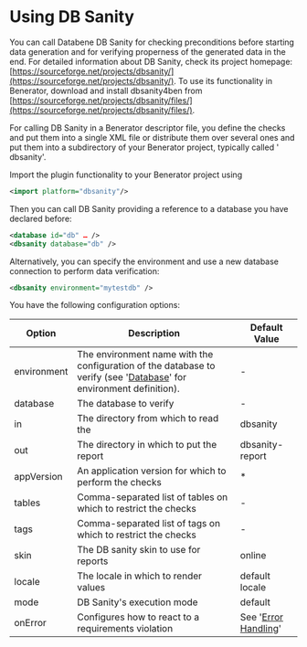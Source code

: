 # Using DB Sanity

You can call Databene DB Sanity for checking preconditions before starting data generation and for verifying properness of the generated data in the
end. For detailed information about DB Sanity, check its project homepage: [https://sourceforge.net/projects/dbsanity/](https://sourceforge.net/projects/dbsanity/). To use its
functionality in Benerator, download and install dbsanity4ben from [https://sourceforge.net/projects/dbsanity/files/](https://sourceforge.net/projects/dbsanity/files/).

For calling DB Sanity in a Benerator descriptor file, you define the checks and put them into a single XML file or distribute them over several ones
and put them into a subdirectory of your Benerator project, typically called '
dbsanity'.

Import the plugin functionality to your Benerator project using

```xml
<import platform="dbsanity"/>
```

Then you can call DB Sanity providing a reference to a database you have declared before:

``` xml
<database id="db" … />
<dbsanity database="db" />
```

Alternatively, you can specify the environment and use a new database connection to perform data verification:

```xml
<dbsanity environment="mytestdb" />
```

You have the following configuration options:

| Option | Description | Default Value |
| --- | --- | --- |
| environment | The environment name with the configuration of the database to verify (see '[Database](using_relational_databases.md#using-database-repositories)' for environment definition). | - |
| database | The database to verify | - |
| in | The directory from which to read the | dbsanity |
| out | The directory in which to put the report | dbsanity-report |
| appVersion | An application version for which to perform the checks | * |
| tables | Comma-separated list of tables on which to restrict the checks | - |
| tags | Comma-separated list of tags on which to restrict the checks | - |
| skin | The DB sanity skin to use for reports | online |
| locale | The locale in which to render values | default locale |
| mode | DB Sanity's execution mode | default |
| onError | Configures how to react to a requirements violation | See '[Error Handling](data_generation_concepts.md#handling-errors)' |
